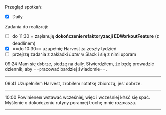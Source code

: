 Przegląd spotkań:
- [x] Daily

Zadania do realizacji:
- [ ] do 11:30 ⭐️ zaplanuję **dokończenie refaktoryzacji EDWorkoutFeature** (z deadlinem)
- [x] ==do 10:30== uzupełnię Harvest za zeszły tydzień
- [ ] przejrzę zadania z zakładki *Later* w Slack i się z nimi uporam

09:24 Mam się dobrze, siedzę na daily. Stwierdziłem, że będę prowadzić dziennik, aby ==pracować bardziej świadomie==.
___
09:41 Uzupełniłem Harvest, zrobiłem notatkę zbiorczą, jest dobrze. 
___
10:00 Powinienem wstawać wcześniej, więc i wcześniej kłaść się spać. Myślenie o dokończeniu rutyny porannej trochę mnie rozprasza.
___
